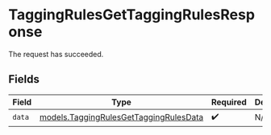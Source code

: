 # TaggingRulesGetTaggingRulesResponse

The request has succeeded.


## Fields

| Field                                                                                  | Type                                                                                   | Required                                                                               | Description                                                                            |
| -------------------------------------------------------------------------------------- | -------------------------------------------------------------------------------------- | -------------------------------------------------------------------------------------- | -------------------------------------------------------------------------------------- |
| `data`                                                                                 | [models.TaggingRulesGetTaggingRulesData](../models/taggingrulesgettaggingrulesdata.md) | :heavy_check_mark:                                                                     | N/A                                                                                    |